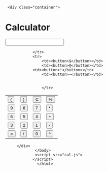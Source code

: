 <html>
     <head>
          <link rel="stylesheet" type="text/css" href="cal.css"> 
    <link href="https://fonts.googleapis.com/css?family=Open+Sans:600,700" rel="stylesheet">
     <title>A simple calculator</title>
     </head> 
     <body>
        
     <div class="container">
<h1>Calculator</h1>
<div class="calculator">
<input type="text" name="screen" id="screen">

<table>
<tr>
<td><button>(</button></td>
<td><button>)</button></td>
<td><button>C</button></td>
<td><button>%</button></td>
</tr>
<tr>
    <td><button>9</button></td>
    <td><button>8</button></td>
    <td><button>7</button></td>
    <td><button>*</button></td>
    </tr>
    <tr>
        <td><button>6</button></td>
        <td><button>5</button></td>
        <td><button>4</button></td>
        <td><button>+</button></td>
        </tr>
        <tr>
            <td><button>3</button></td>
            <td><button>2</button></td>
            <td><button>1</button></td>
            <td><button>-</button></td>
            </tr>
            <tr>
                <td><button>=</button></td>
                <td><button>/</button></td>
                <td><button>0</button></td>
                <td><button>^</button></td>
                
                
                </tr>
                <tr>
                    <td><button>$</button></td>
                    <td><button>@</button></td>
                <td><button>!</button></td>
                    <td><button>~</button></td>
                    
                    
                    </tr>
</table>
</div>




         </div>
                 </body>
                 <script src="cal.js">
                </script>
                  </html>
